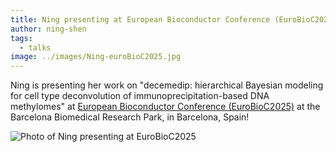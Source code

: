 ```yaml
---
title: Ning presenting at European Bioconductor Conference (EuroBioC2025)
author: ning-shen
tags:
  - talks
image: ../images/Ning-euroBioC2025.jpg
---
```


Ning is presenting her work on "decemedip: hierarchical Bayesian modeling for cell type deconvolution of immunoprecipitation-based DNA methylomes" at [European Bioconductor Conference (EuroBioC2025)](https://eurobioc2025.bioconductor.org) at the Barcelona Biomedical Research Park, in Barcelona, Spain!

![Photo of Ning presenting at EuroBioC2025](https://www.korthauerlab.com/images/Ning-euroBioC2025.jpg)